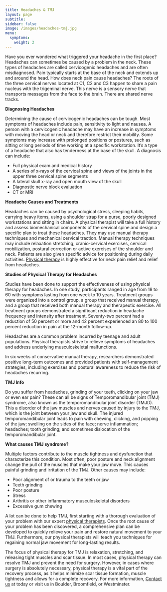 ```yaml
---
title: Headaches & TMJ
layout: page
subtitle:
sidebar: false
image: /images/headaches-tmj.jpg
menu:
  symptoms:
    weight: 2
---
```


Have you ever wondered what triggered your headache in the first place? Headaches can sometimes be caused by a problem in the neck. These types of headaches are called cervicogenic headaches and are often misdiagnosed. Pain typically starts at the base of the neck and extends up and around the head. How does neck pain cause headaches? The roots of the three cervical nerves located at C1, C2 and C3 happen to share a pain nucleus with the trigeminal nerve. This nerve is a sensory nerve that transports messages from the face to the brain. There are shared nerve tracks.

**Diagnosing Headaches**

Determining the cause of cervicogenic headaches can be tough. Most symptoms of headaches include pain, sensitivity to light and nausea. A person with a cervicogenic headache may have an increase in symptoms with moving the head or neck and therefore restrict their mobility. Some symptoms may increase with prolonged positions or postures, such as sitting or long periods of time working at a specific workstation. It’s a type of a headache that also has tenderness at the base of the skull. A diagnosis can include:

- Full physical exam and medical history
- A series of x-rays of the cervical spine and views of the joints in the upper three cervical spine segments
- A lateral skull x-ray and open mouth view of the skull
- Diagnostic nerve block evaluation
- CT or MRI

**Headache Causes and Treatments**

Headaches can be caused by psychological stress, sleeping habits, carrying heavy items, using a shoulder strap for a purse, poorly designed workstations and sitting in chairs. A physical therapist will take a full history and assess biomechanical components of the cervical spine and design a specific plan to treat these headaches. They may use manual therapy techniques and mechanical cervical traction. Manual therapy techniques may include relaxation stretching, cranio-cervical exercises, cervical mobilization, postural correction or active exercises of the shoulder and neck. Patients are also given specific advice for positioning during daily activities. [Physical therapy](/) is highly effective for neck pain relief and relief from headaches.

**Studies of Physical Therapy for Headaches**

Studies have been done to support the effectiveness of using physical therapy for headaches. In one study, participants ranged in age from 18 to 60 with symptoms lasting from one week to 10 years. Treatment groups were organized into a control group, a group that received manual therapy, and a group that received both manual therapy and therapeutic exercise. All treatment groups demonstrated a significant reduction in headache frequency and intensity after treatment. Seventy-two percent had a reduction of 50 percent or more and 42 percent experienced an 80 to 100 percent reduction in pain at the 12-month follow-up.

Headaches are a common problem incurred by teenage and adult populations. Physical therapists strive to relieve symptoms of headaches and address underlying musculoskeletal malfunctions.

In six weeks of conservative manual therapy, researchers demonstrated positive long-term outcomes and provided patients with self-management strategies, including exercises and postural awareness to reduce the risk of headaches recurring.

**TMJ Info**

Do you suffer from headaches, grinding of your teeth, clicking on your jaw or even ear pain? These can all be signs of Temporomandibular joint (TMJ) syndrome, also known as the temporomandibular joint disorder (TMJD). This a disorder of the jaw muscles and nerves caused by injury to the TMJ, which is the joint between your jaw and skull. The injured temporomandibular joint leads to pain with chewing, clicking, and popping of the jaw; swelling on the sides of the face; nerve inflammation; headaches; tooth grinding; and sometimes dislocation of the temporomandibular joint.

**What causes TMJ syndrome?**

Multiple factors contribute to the muscle tightness and dysfunction that characterize this condition. Most often, poor posture and neck alignment change the pull of the muscles that make your jaw move. This causes painful grinding and irritation of the TMJ. Other causes may include:

- Poor alignment of or trauma to the teeth or jaw
- Teeth grinding
- Poor posture
- Stress
- Arthritis or other inflammatory musculoskeletal disorders
- Excessive gum chewing

A lot can be done to help TMJ, first starting with a thorough evaluation of your problem with our expert [physical therapists](/our-staff/). Once the root cause of your problem has been discovered, a comprehensive plan can be developed to quickly relieve your pain and restore natural movement to your TMJ. Furthermore, our physical therapists will teach you techniques for regaining normal jaw movement for long-lasting results.

The focus of physical therapy for TMJ is relaxation, stretching, and releasing tight muscles and scar tissue. In most cases, physical therapy can resolve TMJ and prevent the need for surgery. However, in cases where surgery is absolutely necessary, physical therapy is a vital part of the recovery process, as it helps minimize scar tissue formation, muscle tightness and allows for a complete recovery. For more information, [Contact us](/contact-us/) at today or visit us in Boulder, Broomfield, or Westminster.
